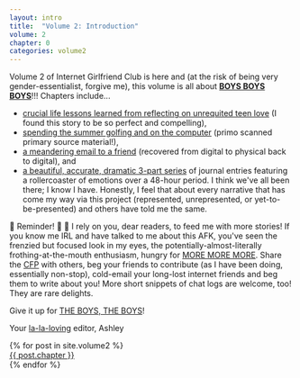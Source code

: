 ```yaml
---
layout: intro
title:  "Volume 2: Introduction"
volume: 2
chapter: 0
categories: volume2
---
```


Volume 2 of Internet Girlfriend Club is here and (at the risk of being very gender-essentialist, forgive me), this volume is all about **[BOYS BOYS BOYS](https://www.youtube.com/watch?v=mPRy1B4t5YA)**!!! Chapters include...

* [crucial life lessons learned from reflecting on unrequited teen love](/volume2/1.html) (I found this story to be so perfect and compelling),  
* [spending the summer golfing and on the computer](/volume2/2.html) (primo scanned primary source material!),  
* [a meandering email to a friend](/volume2/3.html) (recovered from digital to physical back to digital), and  
* [a beautiful, accurate, dramatic 3-part series](/volume2/4.html) of journal entries featuring a rollercoaster of emotions over a 48-hour period. I think we've all been there; I know I have. Honestly, I feel that about every narrative that has come my way via this project (represented, unrepresented, or yet-to-be-presented) and others have told me the same.

🚨 Reminder! 🚨 🚨  I rely on you, dear readers, to feed me with more stories! If you know me IRL and have talked to me about this AFK, you've seen the frenzied but focused look in my eyes, the potentially-almost-literally frothing-at-the-mouth enthusiasm, hungry for [MORE MORE MORE](https://www.youtube.com/watch?v=YfIWMH7FBQ8). Share the [CFP](/cfp) with others, beg your friends to contribute (as I have been doing, essentially non-stop), cold-email your long-lost internet friends and beg them to write about you! More short snippets of chat logs are welcome, too! They are rare delights.

Give it up for [THE BOYS, THE BOYS](https://youtu.be/c0AFtDl0U-A?t=23s)!  

Your [la-la-loving](https://www.youtube.com/watch?v=NI6aOFI7hms) editor, Ashley

<div class="showcase center">
  {% for post in site.volume2 %}
    <div class="showcase-item"><a href="{{ post.url }}">{{ post.chapter }}</a></div>
  {% endfor %}
</div>
